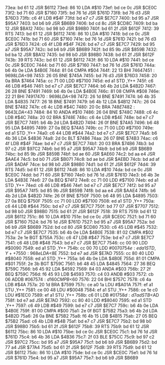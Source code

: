73ea: bd 61 12  JSR    $6112
73ed: 86 10     LDA    #$10
73ef: bd ce 0c  JSR    $CE0C
73f2: bd 71 60  JSR    $7160
73f5: bd 76 1d  JSR    $761D
73f8: bd 76 d3  JSR    $76D3
73fb: c6 4f     LDB    #$4F
73fd: bd e7 c7  JSR    $E7C7
7400: bd 95 a7  JSR    $95A7
7403: bd b6 b9  JSR    $B6B9
7406: bd cd 8c  JSR    $CD8C
7409: bd ba 12  JSR    $BA12
740c: bd 98 b0  JSR    $98B0
740f: bd 61 2f  JSR    $612F
7412: 39        RTS
7413: bd 61 12  JSR    $6112
7416: 86 10     LDA    #$10
7418: bd ce 0c  JSR    $CE0C
741b: bd 71 60  JSR    $7160
741e: bd 76 1d  JSR    $761D
7421: bd 76 d3  JSR    $76D3
7424: c6 4f     LDB    #$4F
7426: bd e7 c7  JSR    $E7C7
7429: bd 95 a7  JSR    $95A7
742c: bd b6 b9  JSR    $B6B9
742f: bd 85 9b  JSR    $859B
7432: bd ba 12  JSR    $BA12
7435: bd 98 b0  JSR    $98B0
7438: bd 61 2f  JSR    $612F
743b: 39        RTS
743c: bd 61 12  JSR    $6112
743f: 86 10     LDA    #$10
7441: bd ce 0c  JSR    $CE0C
7444: bd 71 60  JSR    $7160
7447: bd 76 1d  JSR    $761D
744a: b6 4b 0e  LDA    $4B0E
744d: 81 04     CMPA   #$04
744f: 22 13     BHI    $7464
7451: 96 98     LDA    <$98
7453: 26 05     BNE    $745A
7455: bd 76 d3  JSR    $76D3
7458: 20 0a     BRA    $7464
745a: cc 71 00  LDD    #$7100
745d: ed a1     STD    ,Y++
745f: c6 46     LDB    #$46
7461: bd e7 c7  JSR    $E7C7
7464: b6 4b 2d  LDA    $4B2D
7467: 26 28     BNE    $7491
7469: b6 4b 0e  LDA    $4B0E
746c: 81 08     CMPA   #$08
746e: 22 21     BHI    $7491
7470: 96 98     LDA    <$98
7472: 26 1d     BNE    $7491
7474: b6 4b 35  LDA    $4B35
7477: 26 18     BNE    $7491
7479: b6 4b 12  LDA    $4B12
747c: 26 04     BNE    $7482
747e: c6 4c     LDB    #$4C
7480: 20 0c     BRA    $748E
7482: 96 43     LDA    <$43
7484: 84 10     ANDA   #$10
7486: 26 04     BNE    $748C
7488: c6 4c     LDB    #$4C
748a: 20 02     BRA    $748E
748c: c6 4e     LDB    #$4E
748e: bd e7 c7  JSR    $E7C7
7491: b6 4b 2d  LDA    $4B2D
7494: 26 0f     BNE    $74A5
7496: b6 48 95  LDA    $4895
7499: 27 0a     BEQ    $74A5
749b: cc 71 00  LDD    #$7100
749e: ed a1     STD    ,Y++
74a0: c6 44     LDB    #$44
74a2: bd e7 c7  JSR    $E7C7
74a5: b6 4b 36  LDA    $4B36
74a8: 2d 0c     BLT    $74B6
74aa: 26 07     BNE    $74B3
74ac: c6 4f     LDB    #$4F
74ae: bd e7 c7  JSR    $E7C7
74b1: 20 03     BRA    $74B6
74b3: bd 97 c2  JSR    $97C2
74b6: bd 95 a7  JSR    $95A7
74b9: bd b6 b9  JSR    $B6B9
74bc: bd 85 9b  JSR    $859B
74bf: bd ae 60  JSR    $AE60
74c2: bd aa e4  JSR    $AAE4
74c5: bd b0 71  JSR    $B071
74c8: bd ae bd  JSR    $AEBD
74cb: bd ad af  JSR    $ADAF
74ce: bd 98 b0  JSR    $98B0
74d1: bd 61 2f  JSR    $612F
74d4: 39        RTS
74d5: bd 61 12  JSR    $6112
74d8: 86 10     LDA    #$10
74da: bd ce 0c  JSR    $CE0C
74dd: bd 71 60  JSR    $7160
74e0: bd 76 1d  JSR    $761D
74e3: b6 4b 3e  LDA    $4B3E
74e6: 27 0a     BEQ    $74F2
74e8: cc 71 00  LDD    #$7100
74eb: ed a1     STD    ,Y++
74ed: c6 46     LDB    #$46
74ef: bd e7 c7  JSR    $E7C7
74f2: bd 95 a7  JSR    $95A7
74f5: bd 85 9b  JSR    $859B
74f8: bd aa e4  JSR    $AAE4
74fb: b6 4b 2d  LDA    $4B2D
74fe: 26 0f     BNE    $750F
7500: b6 48 95  LDA    $4895
7503: 27 0a     BEQ    $750F
7505: cc 71 00  LDD    #$7100
7508: ed a1     STD    ,Y++
750a: c6 44     LDB    #$44
750c: bd e7 c7  JSR    $E7C7
750f: bd 77 07  JSR    $7707
7512: bd 98 b0  JSR    $98B0
7515: bd 61 2f  JSR    $612F
7518: 39        RTS
7519: bd 61 12  JSR    $6112
751c: 86 10     LDA    #$10
751e: bd ce 0c  JSR    $CE0C
7521: bd 71 60  JSR    $7160
7524: bd 76 1d  JSR    $761D
7527: bd 95 a7  JSR    $95A7
752a: bd b6 b9  JSR    $B6B9
752d: bd cd 80  JSR    $CD80
7530: c6 45     LDB    #$45
7532: bd e7 c7  JSR    $E7C7
7535: b6 4b 0e  LDA    $4B0E
7538: 81 02     CMPA   #$02
753a: 2e 1e     BGT    $755A
753c: c6 47     LDB    #$47
753e: bd e7 c7  JSR    $E7C7
7541: c6 48     LDB    #$48
7543: bd e7 c7  JSR    $E7C7
7546: cc 00 90  LDD    #$0090
7549: ed a1     STD    ,Y++
754b: cc 00 70  LDD    #$0070
754e: ed a1     STD    ,Y++
7550: 96 8e     LDA    <$8E
7552: bd e7 ad  JSR    $E7AD
7555: cc 80 40  LDD    #$8040
7558: ed a1     STD    ,Y++
755a: b6 4b 0e  LDA    $4B0E
755d: 81 01     CMPA   #$01
755f: 2e 3b     BGT    $759C
7561: b6 48 45  LDA    $4845
7564: 27 36     BEQ    $759C
7566: b6 45 92  LDA    $4592
7569: 84 03     ANDA   #$03
756b: 27 2f     BEQ    $759C
756d: f6 45 93  LDB    $4593
7570: c4 03     ANDB   #$03
7572: cb 06     ADDB   #$06
7574: d1 60     CMPB   <$60
7576: 22 04     BHI    $757C
7578: c6 4a     LDB    #$4A
757a: 20 1d     BRA    $7599
757c: ce a0 1a  LDU    #$A01A
757f: ef a1     STU    ,Y++
7581: ce 00 48  LDU    #$0048
7584: ef a1     STU    ,Y++
7586: ce 1e c0  LDU    #$1EC0
7589: ef a1     STU    ,Y++
758b: c6 01     LDB    #$01
758d: d7 ad     STB    <$AD
758f: bd e7 ad  JSR    $E7AD
7592: cc 80 40  LDD    #$8040
7595: ed a1     STD    ,Y++
7597: c6 49     LDB    #$49
7599: bd e7 c7  JSR    $E7C7
759c: b6 4b 0e  LDA    $4B0E
759f: 81 00     CMPA   #$00
75a1: 2e 0f     BGT    $75B2
75a3: b6 4b 2d  LDA    $4B2D
75a6: 26 0a     BNE    $75B2
75a8: f6 4b 15  LDB    $4B15
75ab: 27 05     BEQ    $75B2
75ad: c6 4b     LDB    #$4B
75af: bd e7 c7  JSR    $E7C7
75b2: bd 98 b0  JSR    $98B0
75b5: bd 61 2f  JSR    $612F
75b8: 39        RTS
75b9: bd 61 12  JSR    $6112
75bc: 86 10     LDA    #$10
75be: bd ce 0c  JSR    $CE0C
75c1: bd 76 1d  JSR    $761D
75c4: b6 4b 36  LDA    $4B36
75c7: 2f 03     BLE    $75CC
75c9: bd 97 c2  JSR    $97C2
75cc: bd 95 a7  JSR    $95A7
75cf: bd b6 b9  JSR    $B6B9
75d2: bd 77 a4  JSR    $77A4
75d5: bd 61 2f  JSR    $612F
75d8: 39        RTS
75d9: bd 61 12  JSR    $6112
75dc: 86 10     LDA    #$10
75de: bd ce 0c  JSR    $CE0C
75e1: bd 76 1d  JSR    $761D
75e4: bd 95 a7  JSR    $95A7
75e7: bd b6 b9  JSR    $B6B9
